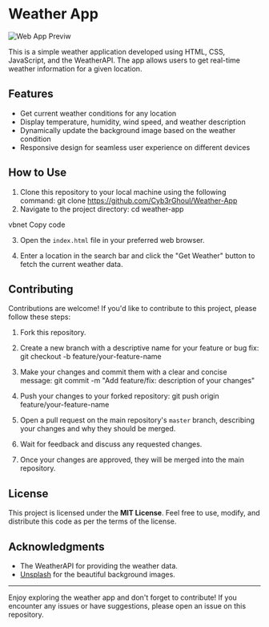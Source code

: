 # Weather App

![Web App Previw](https://www.linkpicture.com/q/weather.jpg)

This is a simple weather application developed using HTML, CSS, JavaScript, and the WeatherAPI. The app allows users to get real-time weather information for a given location.

## Features

- Get current weather conditions for any location
- Display temperature, humidity, wind speed, and weather description
- Dynamically update the background image based on the weather condition
- Responsive design for seamless user experience on different devices

## How to Use

1. Clone this repository to your local machine using the following command:
git clone https://github.com/Cyb3rGhoul/Weather-App
2. Navigate to the project directory:
cd weather-app

vbnet
Copy code

3. Open the `index.html` file in your preferred web browser.

4. Enter a location in the search bar and click the "Get Weather" button to fetch the current weather data.

## Contributing

Contributions are welcome! If you'd like to contribute to this project, please follow these steps:

1. Fork this repository.

2. Create a new branch with a descriptive name for your feature or bug fix:
git checkout -b feature/your-feature-name

3. Make your changes and commit them with a clear and concise message:
git commit -m "Add feature/fix: description of your changes"

4. Push your changes to your forked repository:
git push origin feature/your-feature-name

5. Open a pull request on the main repository's `master` branch, describing your changes and why they should be merged.

6. Wait for feedback and discuss any requested changes.

7. Once your changes are approved, they will be merged into the main repository.

## License

This project is licensed under the **MIT License**. Feel free to use, modify, and distribute this code as per the terms of the license.

## Acknowledgments

- The WeatherAPI for providing the weather data.
- [Unsplash](https://unsplash.com/) for the beautiful background images.

---

Enjoy exploring the weather app and don't forget to contribute! If you encounter any issues or have suggestions, please open an issue on this repository.
